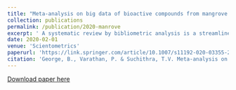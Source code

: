 ```yaml
---
title: "Meta-analysis on big data of bioactive compounds from mangrove ecosystem to treat neurodegenerative disease"
collection: publications
permalink: /publication/2020-manrove
excerpt: ' A systematic review by bibliometric analysis is a streamline method to find out lead molecules as a therapeutic drug molecule to multiple diseases, out of which this review attempts to cover the neurodegenerative diseases ... '
date: 2020-02-01
venue: 'Scientometrics'
paperurl: 'https://link.springer.com/article/10.1007/s11192-020-03355-2?shared-article-renderer#citeas'
citation: 'George, B., Varathan, P. & Suchithra, T.V. Meta-analysis on big data of bioactive compounds from mangrove ecosystem to treat neurodegenerative disease. Scientometrics 122, 1539–1561 (2020). https://doi.org/10.1007/s11192-020-03355-2'
---
```




[Download paper here](https://link.springer.com/article/10.1007/s11192-020-03355-2?shared-article-renderer#citeas)

